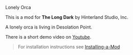 Lonely Orca


This is a mod for **The Long Dark** by Hinterland Studio, Inc.


A lonely orca is living in Desolation Point.


There is a short demo video on [Youtube](https://www.youtube.com/watch?v=cW7O7TqkN2g).

> For installation instructions see [Installing-a-Mod](https://github.com/WulfMarius/ModComponent/wiki/Installing-a-Mod)
